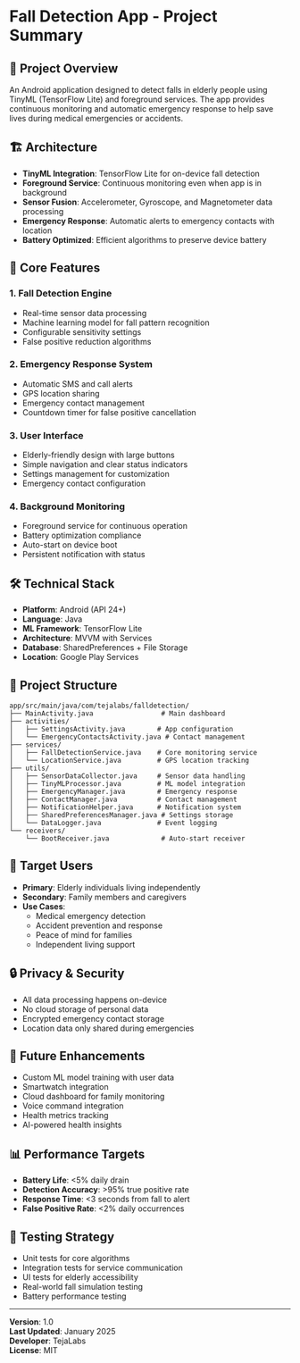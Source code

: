 # Fall Detection App - Project Summary

## 🎯 Project Overview
An Android application designed to detect falls in elderly people using TinyML (TensorFlow Lite) and foreground services. The app provides continuous monitoring and automatic emergency response to help save lives during medical emergencies or accidents.

## 🏗️ Architecture
- **TinyML Integration**: TensorFlow Lite for on-device fall detection
- **Foreground Service**: Continuous monitoring even when app is in background
- **Sensor Fusion**: Accelerometer, Gyroscope, and Magnetometer data processing
- **Emergency Response**: Automatic alerts to emergency contacts with location
- **Battery Optimized**: Efficient algorithms to preserve device battery

## 📱 Core Features

### 1. Fall Detection Engine
- Real-time sensor data processing
- Machine learning model for fall pattern recognition
- Configurable sensitivity settings
- False positive reduction algorithms

### 2. Emergency Response System
- Automatic SMS and call alerts
- GPS location sharing
- Emergency contact management
- Countdown timer for false positive cancellation

### 3. User Interface
- Elderly-friendly design with large buttons
- Simple navigation and clear status indicators
- Settings management for customization
- Emergency contact configuration

### 4. Background Monitoring
- Foreground service for continuous operation
- Battery optimization compliance
- Auto-start on device boot
- Persistent notification with status

## 🛠️ Technical Stack
- **Platform**: Android (API 24+)
- **Language**: Java
- **ML Framework**: TensorFlow Lite
- **Architecture**: MVVM with Services
- **Database**: SharedPreferences + File Storage
- **Location**: Google Play Services

## 📂 Project Structure
```
app/src/main/java/com/tejalabs/falldetection/
├── MainActivity.java                 # Main dashboard
├── activities/
│   ├── SettingsActivity.java        # App configuration
│   └── EmergencyContactsActivity.java # Contact management
├── services/
│   ├── FallDetectionService.java    # Core monitoring service
│   └── LocationService.java         # GPS location tracking
├── utils/
│   ├── SensorDataCollector.java     # Sensor data handling
│   ├── TinyMLProcessor.java         # ML model integration
│   ├── EmergencyManager.java        # Emergency response
│   ├── ContactManager.java          # Contact management
│   ├── NotificationHelper.java      # Notification system
│   ├── SharedPreferencesManager.java # Settings storage
│   └── DataLogger.java              # Event logging
└── receivers/
    └── BootReceiver.java             # Auto-start receiver
```

## 🎯 Target Users
- **Primary**: Elderly individuals living independently
- **Secondary**: Family members and caregivers
- **Use Cases**: 
  - Medical emergency detection
  - Accident prevention and response
  - Peace of mind for families
  - Independent living support

## 🔒 Privacy & Security
- All data processing happens on-device
- No cloud storage of personal data
- Encrypted emergency contact storage
- Location data only shared during emergencies

## 🚀 Future Enhancements
- Custom ML model training with user data
- Smartwatch integration
- Cloud dashboard for family monitoring
- Voice command integration
- Health metrics tracking
- AI-powered health insights

## 📊 Performance Targets
- **Battery Life**: <5% daily drain
- **Detection Accuracy**: >95% true positive rate
- **Response Time**: <3 seconds from fall to alert
- **False Positive Rate**: <2% daily occurrences

## 🧪 Testing Strategy
- Unit tests for core algorithms
- Integration tests for service communication
- UI tests for elderly accessibility
- Real-world fall simulation testing
- Battery performance testing

---
**Version**: 1.0  
**Last Updated**: January 2025  
**Developer**: TejaLabs  
**License**: MIT
